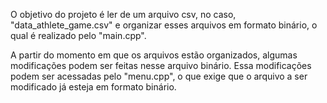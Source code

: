 O objetivo do projeto é ler de um arquivo csv, no caso, "data_athlete_game.csv" e organizar esses arquivos em formato binário, o qual é realizado pelo "main.cpp".

A partir do momento em que os arquivos estão organizados, algumas modificações podem ser feitas nesse arquivo binário. Essa modificações podem ser acessadas pelo "menu.cpp", o que exige que o arquivo a ser modificado já esteja em formato binário.
